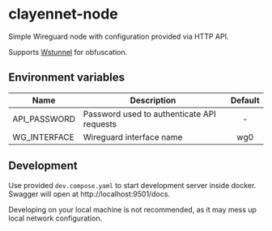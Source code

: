 # clayennet-node

Simple Wireguard node with configuration provided via HTTP API.

Supports [Wstunnel](https://github.com/erebe/wstunnel) for obfuscation.

## Environment variables

| Name         | Description                                | Default |
| ------------ | ------------------------------------------ | :-----: |
| API_PASSWORD | Password used to authenticate API requests |    -    |
| WG_INTERFACE | Wireguard interface name                   |   wg0   |

## Development

Use provided `dev.compose.yaml` to start development server inside docker.
Swagger will open at http://localhost:9501/docs.

Developing on your local machine is not recommended, as it may mess up local
network configuration.
